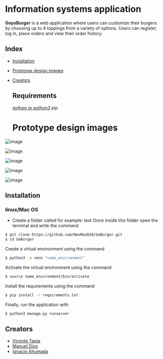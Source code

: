 # Information systems application

**GoyoBurger** is a web application where users can customize their burgers by choosing up to 4 toppings from a variety of options. Users can register, log in, place orders and view their order history.

  ## Index
- [Installation](#Installation)
- [Prototype design images](#Prototye)
- [Creators](#Creators)  

  ## Requirements

  [python or python3](https://www.python.org/)
  pip

  # Prototype design images

![image](https://github.com/user-attachments/assets/2db28110-600d-4f4f-aa32-4750c40fd456)

![image](https://github.com/user-attachments/assets/046c70e6-054e-4ef5-a9ae-f0b6ac7332bc)

![image](https://github.com/user-attachments/assets/4ac02371-a9bd-4c74-9089-5cdd784861a8)

![image](https://github.com/user-attachments/assets/ab8dce03-ae47-433e-a69b-b53167f948c8)

![image](https://github.com/user-attachments/assets/095dea7a-7149-4582-bca5-a823df3f4f56)

## Installation

### linux/Mac OS
- Create a folder called for example: test 
Once inside this folder open the terminal and write the command
```bash
$ git clone https://github.com/NeoManD10/GoBurger.git
$ cd GoBurger
```
Create a virtual environment using the command
```bash
$ python3 -m venv "name_environment"
```
Activate the virtual environment using the command
```bash
$ source name_environment/bin/activate
```
Install the requirements using the command
```bash
$ pip install -r requirements.txt
```
Finally, run the application with
 ```bash
$ python3 manage.py runserver
```

## Creators

- [Vicente Tapia](https://github.com/Mistakensito)
- [Manuel Dios](https://github.com/NeoManD10)
- [Ignacio Ahumada](https://github.com/xedohcan)
